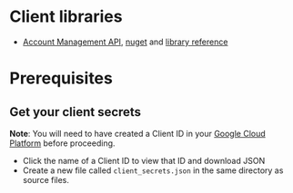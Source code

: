 # Client libraries

- [Account Management API](https://github.com/googleapis/google-api-dotnet-client/tree/master/Src/Generated/Google.Apis.MyBusinessAccountManagement.v1), [nuget](https://www.nuget.org/packages/Google.Apis.MyBusinessAccountManagement.v1) and [library reference](https://googleapis.dev/dotnet/Google.Apis.MyBusinessAccountManagement.v1/latest/api/Google.Apis.MyBusinessAccountManagement.v1.html)

# Prerequisites
## Get your client secrets

**Note**: You will need to have created a Client ID in your [Google Cloud Platform](https://cloud.google.com/console) before proceeding.

- Click the name of a Client ID to view that ID and download JSON</li>
- Create a new file called `client_secrets.json` in the same directory as source files.